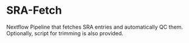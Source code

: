 # SRA-Fetch
Nextflow Pipeline that fetches SRA entries and automatically QC them. Optionally, script for trimming is also provided.
